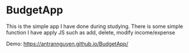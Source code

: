 # BudgetApp

This is the simple app I have done during studying. There is some simple function I have apply JS such as add, delete, modify income/expense

Demo: https://antrannguyen.github.io/BudgetApp/
